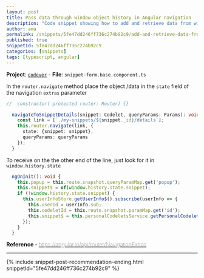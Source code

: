 ```yaml
---
layout: post
title: Pass data through window object history in Angular navigation
description: "Code snippet showing how to add and retrieve data from window object history in Angular"
author: ama
permalink: /snippets/5fe47dd246ff736c274b92c9/add-and-retrieve-data-from-window-object-history-in-angular
published: true
snippetId: 5fe47dd246ff736c274b92c9
categories: [snippets]
tags: [typescript, angular]
---
```


**Project**: [`codever`](https://github.com/CodeverDotDev/codever) - **File**:  `snippet-form.base.component.ts`

In the `router.navigate` method place the object /data in the `state` field of the navigation `extras` parameter

```typescript
//  constructor( protected router: Router) {}

  navigateToSnippetDetails(snippet: Codelet, queryParams: Params): void {
    const link = [`./my-snippets/${snippet._id}/details`];
    this.router.navigate(link, {
      state: {snippet: snippet},
      queryParams: queryParams
    });
  }
```

To receive on the the other end of the line, just look for it in `window.history.state`

```typescript
  ngOnInit(): void {
    this.popup = this.route.snapshot.queryParamMap.get('popup');
    this.snippet$ = of(window.history.state.snippet);
    if (!window.history.state.snippet) {
      this.userInfoStore.getUserInfo$().subscribe(userInfo => {
        this.userId = userInfo.sub;
        this.codeletId = this.route.snapshot.paramMap.get('id');
        this.snippet$ = this.personalCodeletsService.getPersonalCodeletById(this.userId, this.codeletId);
      });
    }
  }
```

<span style="font-size: 0.9rem">
  <strong>Reference - </strong>
  <a href="https://angular.io/api/router/NavigationExtras" target="_blank" style="font-weight: lighter">
     https://angular.io/api/router/NavigationExtras
  </a>
</span>

<hr/>


 {% include snippet-post-recommendation-ending.html snippetId="5fe47dd246ff736c274b92c9" %}
